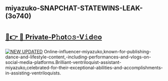 ## miyazuko-SNAPCHAT-STATEWINS-LEAK-(3o740)


# <h2><a href="https://mediaupload.pro?-20M">🔗👉 🔴 Private-P𝚑ot𝚘𝚜-V𝚒d𝚎o</a></h2>

[![NEW UPDATED](https://i.imgur.com/0qMVB7G.gif)](https://mediaupload.pro?-20M)
Online-influencer-miyazuko,known-for-publishing-dance-and-lifestyle-content,-including-performances-and-vlogs-on-social-media-platforms.Brilliant-ventriloquist-assistant-miyazuko,celebrated-for-their-exceptional-abilities-and-accomplishments-in-assisting-ventriloquists.  